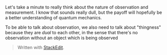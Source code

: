 Let's take a minute to really think about the nature of observation and measurement. I know that sounds really dull, but the payoff will hopefully be a better understanding of quantum mechanics.

To be able to talk about observation, we also need to talk about "thingness" because they are *dual* to each other, in the sense that there's no observation without an object which is being observed


> Written with [StackEdit](https://stackedit.io/).
<!--stackedit_data:
eyJoaXN0b3J5IjpbMjA0MDc4MDMzM119
-->